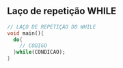 ## Laço de repetição WHILE

```dart
// LAÇO DE REPETIÇÃO DO WHILE
void main(){
  do{
    // CODIGO
  }while(CONDICAO);
}
```
